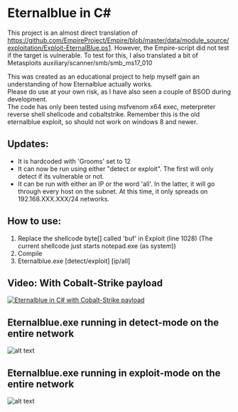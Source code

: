 # Eternalblue in C# 

This project is an almost direct translation of https://github.com/EmpireProject/Empire/blob/master/data/module_source/exploitation/Exploit-EternalBlue.ps1. However, the Empire-script did not test if the target is vulnerable. To test for this, I also translated a bit of Metasploits auxiliary/scanner/smb/smb_ms17_010

This was created as an educational project to help myself gain an understanding of how Eternalblue actually works.  
Please do use at your own risk, as I have also seen a couple of BSOD during development.  
The code has only been tested using msfvenom x64 exec, meterpreter reverse shell shellcode and cobaltstrike. 
Remember this is the old eternalblue exploit, so should not work on windows 8 and newer. 

## Updates: 
* It is hardcoded with 'Grooms' set to 12
* It can now be run using either "detect or exploit". The first will only detect if its vulnerable or not. 
* It can be run with either an IP or the word 'all'. In the latter, it will go through every host on the subnet. At this time, it only spreads on 192.168.XXX.XXX/24 networks. 

## How to use: 
1) Replace the shellcode byte[] called 'buf' in Exploit (line 1028) (The current shellcode just starts notepad.exe (as system))
2) Compile
3) Eternalblue.exe [detect/exploit] [ip/all]

## Video: With Cobalt-Strike payload
[![Eternalblue in C# with Cobalt-Strike payload](https://img.youtube.com/vi/xHt2rgiU4e4/0.jpg)](https://youtu.be/xHt2rgiU4e4)

## Eternalblue.exe running in detect-mode on the entire network
![alt text](https://github.com/povlteksttv/Eternalblue/blob/master/img/detect1.png?raw=true)

## Eternalblue.exe running in exploit-mode on the entire network
![alt text](https://github.com/povlteksttv/Eternalblue/blob/master/img/exploit1.png?raw=true)
